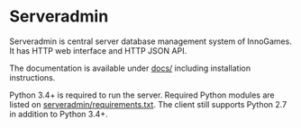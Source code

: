 Serveradmin
===========

Serveradmin is central server database management system of InnoGames.  It
has HTTP web interface and HTTP JSON API.

The documentation is available under [docs/](docs/index.rst) including
installation instructions.

Python 3.4+ is required to run the server.  Required Python modules are listed
on [serveradmin/requirements.txt](serveradmin/requirements.txt).  The client
still supports Python 2.7 in addition to Python 3.4+.
